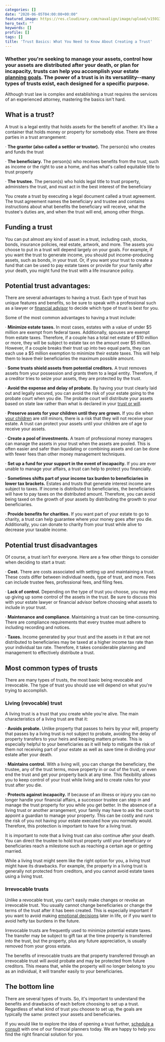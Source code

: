 ```yaml
---
categories: []
date: "2020-06-05T04:00:00+00:00"
featured_image: https://res.cloudinary.com/navalign/image/upload/v1591365936/Trust_photo_esakyl.jpg
hero_text: ""
keywords: []
profile: []
tags: []
title: 'Trust Basics: What You Need to Know About Creating a Trust'
---
```

### Whether you're seeking to manage your assets, control how your assets are distributed after your death, or plan for incapacity, trusts can help you accomplish your estate [planning goals](https://wealth.emaplan.com/ema/LeadGen/Welcome/560319dc-03cb-46ea-a71f-51406621ae83?ema/ria/1080financial). The power of a trust is in its versatility--many types of trusts exist, each designed for a specific purpose. 

Although trust law is complex and establishing a trust requires the services of an experienced attorney, mastering the basics isn't hard.

## What is a trust?

A trust is a legal entity that holds assets for the benefit of another. It's like a container that holds money or property for somebody else. There are three parties in a trust arrangement:

· **The grantor (also called a settlor or trustor).** The person(s) who creates and funds the trust

· **The beneficiary.** The person(s) who receives benefits from the trust, such as income or the right to use a home, and has what's called equitable title to trust property

· **The trustee.** The person(s) who holds legal title to trust property, administers the trust, and must act in the best interest of the beneficiary

You create a trust by executing a legal document called a trust agreement. The trust agreement names the beneficiary and trustee and contains instructions about what benefits the beneficiary will receive, what the trustee's duties are, and when the trust will end, among other things.

## Funding a trust

You can put almost any kind of asset in a trust, including cash, stocks, bonds, insurance policies, real estate, artwork, and more. The assets you choose to put in a trust will depend largely on your goals. For example, if you want the trust to generate income, you should put income-producing assets, such as bonds, in your trust. Or, if you want your trust to create a fund that can be used to pay estate taxes or provide for your family after your death, you might fund the trust with a life insurance policy.

## Potential trust advantages:

There are several advantages to having a trust. Each type of trust has unique features and benefits, so be sure to speak with a professional such as a lawyer or [financial advisor](https://navalign.com/what-we-do/fiduciary-financial-planning/) to decide which type of trust is best for you.

Some of the most common advantages to having a trust include:

· **Minimize estate taxes.** In most cases, estates with a value of under $5 million are exempt from federal taxes. Additionally, spouses are exempt from estate taxes. Therefore, if a couple has a total net estate of $10 million or more, they will be subject to estate tax on the amount over $5 million. However, if a couple breaks their trust up into two equal parts, they can each use a $5 million exemption to minimize their estate taxes. This will help them to leave their beneficiaries the maximum possible amount.

· **Some trusts shield assets from potential creditors.** A trust removes assets from your possession and grants them to a legal entity. Therefore, if a creditor tries to seize your assets, they are protected by the trust.

· **Avoid the expense and delay of probate.** By having your trust clearly laid out and legally secured, you can avoid the risk of your estate going to the probate court when you die. The probate court will distribute your assets based on state law rather than what is declared in your [trust or will](https://navalign.com/updates/wills-the-cornerstone-of-your-estate-plan/).

· **Preserve assets for your children until they are grown.** If you die when [your children](https://navalign.com/updates/how-to-help-your-kids-become-money-masters/) are still minors, there is a risk that they will not receive your estate. A trust can protect your assets until your children are of age to receive your assets.

· **Create a pool of investments.** A team of professional money managers can manage the assets in your trust when the assets are pooled. This is often easier and safer than liquidating or combining assets and can be done with fewer fees than other money management techniques.

· **Set up a fund for your support in the event of incapacity.** If you are ever unable to manage your affairs, a trust can help to protect you financially.

· **Sometimes shifts part of your income tax burden to beneficiaries in lower tax brackets.** Estates and trusts that generate interest income are subject to taxes. If income is distributed to beneficiaries, the beneficiaries will have to pay taxes on the distributed amount. Therefore, you can avoid being taxed on the growth of your assets by distributing the growth to your beneficiaries.

· **Provide benefits for charities.** If you want part of your estate to go to charity, a trust can help guarantee where your money goes after you die. Additionally, you can donate to charity from your trust while alive to decrease your taxable income.

## Potential trust disadvantages

Of course, a trust isn’t for everyone. Here are a few other things to consider when deciding to start a trust:

· **Cost.** There are costs associated with setting up and maintaining a trust. These costs differ between individual needs, type of trust, and more. Fees can include trustee fees, professional fees, and filing fees.

· **Lack of control.** Depending on the type of trust you choose, you may end up giving up some control of the assets in the trust. Be sure to discuss this with your estate lawyer or financial advisor before choosing what assets to include in your trust.

· **Maintenance and compliance**. Maintaining a trust can be time-consuming. There are compliance requirements that every trustee must adhere to including recording and notices.

· **Taxes.** Income generated by your trust and the assets in it that are not distributed to beneficiaries may be taxed at a higher income tax rate than your individual tax rate. Therefore, it takes considerable planning and management to effectively distribute a trust.

## Most common types of trusts

There are many types of trusts, the most basic being revocable and irrevocable. The type of trust you should use will depend on what you're trying to accomplish.

### Living (revocable) trust

A living trust is a trust that you create while you're alive. The main characteristics of a living trust are that it:

· **Avoids probate.** Unlike property that passes to heirs by your will, property that passes by a living trust is not subject to probate, avoiding the delay of property transfers to your heirs and keeping matters private. This is especially helpful to your beneficiaries as it will help to mitigate the risk of them not receiving part of your estate as well as save time in dividing your estate after your death.

· **Maintains control.** With a living will, you can change the beneficiary, the trustee, any of the trust terms, move property in or out of the trust, or even end the trust and get your property back at any time. This flexibility allows you to keep control of your trust while living and to create rules for your trust after you die.

· **Protects against incapacity.** If because of an illness or injury you can no longer handle your financial affairs, a successor trustee can step in and manage the trust property for you while you get better. In the absence of a living trust or another arrangement, your family may have to ask the court to appoint a guardian to manage your property. This can be costly and runs the risk of you not having your estate executed how you normally would. Therefore, this protection is important to have for a living trust.

It is important to note that a living trust can also continue after your death. You can direct the trustee to hold trust property until your beneficiary or beneficiaries reach a milestone such as reaching a certain age or getting married.

While a living trust might seem like the right option for you, a living trust might have its drawbacks. For example, the property in a living trust is generally not protected from creditors, and you cannot avoid estate taxes using a living trust.

### Irrevocable trusts

Unlike a revocable trust, you can't easily make changes or revoke an irrevocable trust. You usually cannot change beneficiaries or change the terms of the trust after it has been created. This is especially important if you want to avoid making [emotional decisions](https://navalign.com/updates/beware-of-emotions-affecting-your-money-decisions/) later in life, or if you want to avoid hefty tax burdens in the future.

Irrevocable trusts are frequently used to minimize potential estate taxes. The transfer may be subject to gift tax at the time property is transferred into the trust, but the property, plus any future appreciation, is usually removed from your gross estate.

The benefits of irrevocable trusts are that property transferred through an irrevocable trust will avoid probate and may be protected from future creditors. This means that, while the property will no longer belong to you as an individual, it will transfer easily to your beneficiaries.

## The bottom line

There are several types of trusts. So, it's important to understand the benefits and drawbacks of each before choosing to set up a trust. Regardless of what kind of trust you choose to set up, the goals are typically the same: protect your assets and beneficiaries.

If you would like to explore the idea of opening a trust further, [schedule a consult](https://navalign.com/what-we-do/fiduciary-financial-planning/) with one of our financial planners today. We are happy to help you find the right financial solution for you.